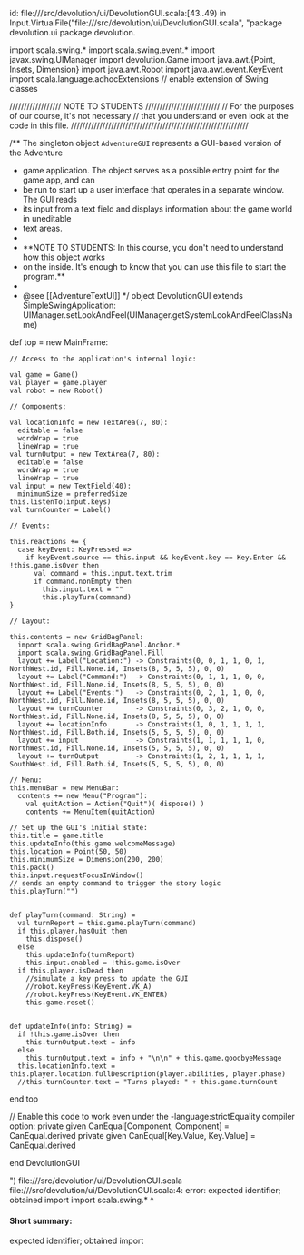 id: file://<WORKSPACE>/src/devolution/ui/DevolutionGUI.scala:[43..49) in Input.VirtualFile("file://<WORKSPACE>/src/devolution/ui/DevolutionGUI.scala", "package devolution.ui
package devolution.

import scala.swing.*
import scala.swing.event.*
import javax.swing.UIManager
import devolution.Game
import java.awt.{Point, Insets, Dimension}
import java.awt.Robot
import java.awt.event.KeyEvent
import scala.language.adhocExtensions // enable extension of Swing classes

////////////////// NOTE TO STUDENTS //////////////////////////
// For the purposes of our course, it's not necessary
// that you understand or even look at the code in this file.
//////////////////////////////////////////////////////////////

/** The singleton object `AdventureGUI` represents a GUI-based version of the Adventure
  * game application. The object serves as a possible entry point for the game app, and can
  * be run to start up a user interface that operates in a separate window. The GUI reads
  * its input from a text field and displays information about the game world in uneditable
  * text areas.
  *
  * **NOTE TO STUDENTS: In this course, you don't need to understand how this object works
  * on the inside. It's enough to know that you can use this file to start the program.**
  *
  * @see [[AdventureTextUI]] */
object DevolutionGUI extends SimpleSwingApplication:
  UIManager.setLookAndFeel(UIManager.getSystemLookAndFeelClassName)

  def top = new MainFrame:

    // Access to the application's internal logic:

    val game = Game()
    val player = game.player
    val robot = new Robot()

    // Components:

    val locationInfo = new TextArea(7, 80):
      editable = false
      wordWrap = true
      lineWrap = true
    val turnOutput = new TextArea(7, 80):
      editable = false
      wordWrap = true
      lineWrap = true
    val input = new TextField(40):
      minimumSize = preferredSize
    this.listenTo(input.keys)
    val turnCounter = Label()

    // Events:

    this.reactions += {
      case keyEvent: KeyPressed =>
        if keyEvent.source == this.input && keyEvent.key == Key.Enter && !this.game.isOver then
          val command = this.input.text.trim
          if command.nonEmpty then
            this.input.text = ""
            this.playTurn(command)
    }

    // Layout:

    this.contents = new GridBagPanel:
      import scala.swing.GridBagPanel.Anchor.*
      import scala.swing.GridBagPanel.Fill
      layout += Label("Location:") -> Constraints(0, 0, 1, 1, 0, 1, NorthWest.id, Fill.None.id, Insets(8, 5, 5, 5), 0, 0)
      layout += Label("Command:")  -> Constraints(0, 1, 1, 1, 0, 0, NorthWest.id, Fill.None.id, Insets(8, 5, 5, 5), 0, 0)
      layout += Label("Events:")   -> Constraints(0, 2, 1, 1, 0, 0, NorthWest.id, Fill.None.id, Insets(8, 5, 5, 5), 0, 0)
      layout += turnCounter        -> Constraints(0, 3, 2, 1, 0, 0, NorthWest.id, Fill.None.id, Insets(8, 5, 5, 5), 0, 0)
      layout += locationInfo       -> Constraints(1, 0, 1, 1, 1, 1, NorthWest.id, Fill.Both.id, Insets(5, 5, 5, 5), 0, 0)
      layout += input              -> Constraints(1, 1, 1, 1, 1, 0, NorthWest.id, Fill.None.id, Insets(5, 5, 5, 5), 0, 0)
      layout += turnOutput         -> Constraints(1, 2, 1, 1, 1, 1, SouthWest.id, Fill.Both.id, Insets(5, 5, 5, 5), 0, 0)

    // Menu:
    this.menuBar = new MenuBar:
      contents += new Menu("Program"):
        val quitAction = Action("Quit")( dispose() )
        contents += MenuItem(quitAction)

    // Set up the GUI's initial state:
    this.title = game.title
    this.updateInfo(this.game.welcomeMessage)
    this.location = Point(50, 50)
    this.minimumSize = Dimension(200, 200)
    this.pack()
    this.input.requestFocusInWindow()
    // sends an empty command to trigger the story logic
    this.playTurn("")


    def playTurn(command: String) =
      val turnReport = this.game.playTurn(command)
      if this.player.hasQuit then
        this.dispose()
      else
        this.updateInfo(turnReport)
        this.input.enabled = !this.game.isOver
      if this.player.isDead then
        //simulate a key press to update the GUI
        //robot.keyPress(KeyEvent.VK_A)
        //robot.keyPress(KeyEvent.VK_ENTER)
        this.game.reset()


    def updateInfo(info: String) =
      if !this.game.isOver then
        this.turnOutput.text = info
      else
        this.turnOutput.text = info + "\n\n" + this.game.goodbyeMessage
      this.locationInfo.text = this.player.location.fullDescription(player.abilities, player.phase)
      //this.turnCounter.text = "Turns played: " + this.game.turnCount

  end top

  // Enable this code to work even under the -language:strictEquality compiler option:
  private given CanEqual[Component, Component] = CanEqual.derived
  private given CanEqual[Key.Value, Key.Value] = CanEqual.derived

end DevolutionGUI

")
file://<WORKSPACE>/src/devolution/ui/DevolutionGUI.scala
file://<WORKSPACE>/src/devolution/ui/DevolutionGUI.scala:4: error: expected identifier; obtained import
import scala.swing.*
^
#### Short summary: 

expected identifier; obtained import